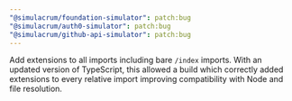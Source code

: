 ```yaml
---
"@simulacrum/foundation-simulator": patch:bug
"@simulacrum/auth0-simulator": patch:bug
"@simulacrum/github-api-simulator": patch:bug
---
```


Add extensions to all imports including bare `/index` imports. With an updated version of TypeScript, this allowed a build which correctly added extensions to every relative import improving compatibility with Node and file resolution.
